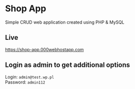 # Shop App
Simple CRUD web application created using PHP &amp; MySQL
## Live
https://shop-app.000webhostapp.com
## Login as admin to get additional options
Login: ``admin@test.wp.pl``  
Password: ``admin112``
